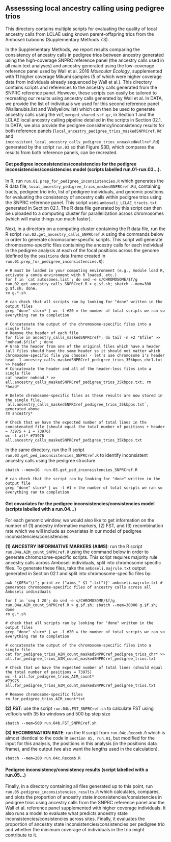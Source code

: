 ## Assesssing local ancestry calling using pedigree trios

This directory contains multiple scripts for evaluating the quality of local ancestry calls from LCLAE using known parent-offspring trios from the Amboseli baboons (Supplementary Methods 7.3).

In the Supplementary Methods, we report results comparing the consistency of ancestry calls in pedigree trios between ancestry generated using the high-coverage SNPRC reference panel (the ancestry calls used in all main text analyses) and ancestry generated using the low-coverage reference panel used by Wall et al. 2016 _Molecular Ecology_, supplemented with 11 higher coverage Mikumi samples (5 of which were higher coverage data from individuals already sequenced by Wall et al.). This directory contains scripts and references to the ancestry calls generated from the SNPRC reference panel. However, these scripts can easily be tailored to recreating our results using ancestry calls generated by Wall et al. In DATA, we provide the list of individuals we used for this second reference panel (Wallanubis.list and Wallyellow.list) which can then be used to generate ancestry calls using the vcf, `merged_shared.vcf.gz`, in Section 1 and the LCLAE local ancestry calling pipeline detailed in the scripts in Section 02.1. In DATA, we also provide the pedigree consistency/inconsistency results for both reference panels (`local_ancestry_pedigree_trios_maskedSNPRCref.Rd` and `inconsistent_local_ancestry_calls_pedigree_trios_unmaskedWallref.Rd`) generated by the script `run.03` so that Figure S3D, which compares the results from both reference panels, can be recreated.  

#### Get pedigree inconsistencies/consistencies for the pedigree inconsistencies/consistencies model (scripts labelled run.01-run.03...).

In R, run `run.01.prep_for_pedigree_inconsistencies.R` which generates the R data file, `local_ancestry_pedigree_trios_maskedSNPRCref.Rd`, containing tracts, pedigree trio info, list of pedigree individuals, and genomic positions for evaluating the consistency of ancestry calls within pedigree trios using the SNPRC reference panel. This script uses `amboseli_LCLAE_tracts.txt` generated in Section 02.1. The R data file generated by this script can then be uploaded to a computing cluster for parallelization across chromosomes (which will make things run much faster).

Next, in a directory on a computing cluster containing the R data file, run the R script `run.02.get_ancestry_calls_SNPRCref.R` using the commands below in order to generate chromosome-specific scripts. This script will generate chromosome-specific files containing the ancestry calls for each individual in the pedigree analysis at each of the focal positions across the genome (defined by the `positions` data frame created in `run.01.prep_for_pedigree_inconsistencies.R`):

```console 
# R must be loaded in your computing environment (e.g., module load R, activate a conda environment with R loaded, etc.)
for f in `cat autosomes.list`; do sed -e s/CHROMOSOME/$f/g run.02.get_ancestry_calls_SNPRCref.R > g.$f.sh; sbatch --mem=300 g.$f.sh; done;
rm g.*.sh

# can check that all scripts ran by looking for "done" written in the output files
grep "done" slurm* | wc -l #20 = the number of total scripts we ran so everything ran to completion

# Concatenate the output of the chromosome-specific files into a single file
# Remove the header of each file
for file in ancestry_calls_maskedSNPRCref*; do tail -n +2 "$file" >> "nohead.$file" ; done
# Grab the header from one of the original files which have a header (all files should have the same header so it should not matter which chromosome-specific file you choose) - let's use chromosome 1's header
head -1 ancestry_calls_maskedSNPRCref_pedigree_trios_35kbpos_chr1.txt >> header
# Concatenate the header and all of the header-less files into a single file
cat header nohead.* >> all.ancestry_calls_maskedSNPRCref_pedigree_trios_35kbpos.txt; rm *head*

# Delete chromosome-specific files as these results are now stored in the single file, `all.ancestry_calls_maskedSNPRCref_pedigree_trios_35kbpos.txt`, generated above
rm ancestry*

# Check that we have the expected number of total lines in the concatenated file (should equal the total number of positions + header = 73975 + 1 = 73976)
wc -l all* #73976 all.ancestry_calls_maskedSNPRCref_pedigree_trios_35kbpos.txt
```

In the same directory, run the R script `run.03.get_ped_inconsistencies_SNPRCref.R` to identify inconsistent ancestry calls using the pedigree structure.

```console 
sbatch --mem=1G  run.03.get_ped_inconsistencies_SNPRCref.R

# can check that the script ran by looking for "done" written in the output file
grep "done" slurm* | wc -l #1 = the number of total scripts we ran so everything ran to completion
```

#### Get covariates for the pedigree inconsistencies/consistencies model (scripts labelled with a run.04...)

For each genomic window, we would also like to get information on the number of (1) ancestry informative markers, (2) FST, and (3) recombination rate which we will include as covariates in our model of pedigree inconsistencies/consistencies. 

**(1) ANCESTRY INFORMATIVE MARKERS (AIMS)**: run the R script `run.04a.AIM_count_SNPRCref.R` using the command below in order to generate chromosome-specific scripts. This script requires majority rule ancestry calls across Amboseli individuals, split into chromosome specific files. To generate these files, take the `amboseli.majrule.txt` output generated in Section 02.1 and split into chromosome-specific files by:
```console
awk '{OFS="\t"; print >> ("aims_" $1 ".txt")}' amboseli.majrule.txt # generates chromosome-specific files of ancestry calls across all Amboseli individuals 

for f in `seq 1 20`; do sed -e s/CHROMOSOME/$f/g run.04a.AIM_count_SNPRCref.R > g.$f.sh; sbatch --mem=30000 g.$f.sh; done
rm g.*.sh

# check that all scripts ran by looking for "done" written in the output files
grep "done" slurm* | wc -l #20 = the number of total scripts we ran so everything ran to completion

# concatenate the output of the chromosome-specific files into a single file
cat for_pedigree_trios_AIM_count_maskedSNPRCref_pedigree_trios_chr* >> all.for_pedigree_trios_AIM_count_maskedSNPRCref_pedigree_trios.txt

# Check that we have the expected number of total lines (should equal the total number of positions = 73975)
wc -l all.for_pedigree_trios_AIM_count*
#73975 all.for_pedigree_trios_AIM_count_maskedSNPRCref_pedigree_trios.txt
  
# Remove chromosome-specific files
rm for_pedigree_trios_AIM_count*txt
```

**(2) FST**: use the script `run.04b.FST_SNPRCref.sh` to calculate FST using vcftools with 35 kb windows and 500 bp step size
```console
sbatch --mem=500 run.04b.FST_SNPRCref.sh
```

**(3) RECOMBINATION RATE**: run the R script from `run.04c.Recomb.R` which is almost identical to the code in `Section 05, run.01`, but modified for the input for this analysis, the positions in this analysis (in the positions data frame), and the output (we also want the lengths used in the calculation).
```console
sbatch --mem=200 run.04c.Recomb.R
```

#### Pedigree inconsistency/consistency results (script labelled with a run.05...)

Finally, in a directory containing all files generated up to this point, run `run.05.pedigree_inconsistencies_results.R` which calculates, compares, and plots the proportion of ancestry state inconsistencies/consistencies in pedigree trios using ancestry calls from the SNPRC reference panel and the Wall et al. reference panel supplemented with higher coverage individuals. It also runs a model to evaluate what predicts ancestry state inconsistencies/consistencies across sites. Finally, it evaluates the proportion of ancestry state inconsistencies/consistencies per pedigree trio and whether the minimum coverage of individuals in the trio might contribute to it. 
